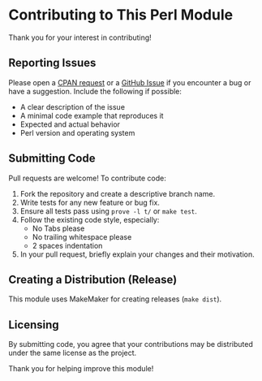 # Contributing to This Perl Module

Thank you for your interest in contributing!

## Reporting Issues

Please open a
[CPAN request](https://rt.cpan.org/NoAuth/ReportBug.html?Queue=App-ghmulti)
or a
[GitHub Issue](https://github.com/klaus-rindfrey/perl-app-ghmulti/issues)
if you encounter a bug or have a suggestion.
Include the following if possible:

- A clear description of the issue
- A minimal code example that reproduces it
- Expected and actual behavior
- Perl version and operating system

## Submitting Code

Pull requests are welcome! To contribute code:

1. Fork the repository and create a descriptive branch name.
2. Write tests for any new feature or bug fix.
3. Ensure all tests pass using `prove -l t/` or `make test`.
4. Follow the existing code style, especially:
   - No Tabs please
   - No trailing whitespace please
   - 2 spaces indentation
5. In your pull request, briefly explain your changes and their motivation.


## Creating a Distribution (Release)

This module uses MakeMaker for creating releases (`make dist`).


## Licensing

By submitting code, you agree that your contributions may be distributed under the same license as the project.

Thank you for helping improve this module!

